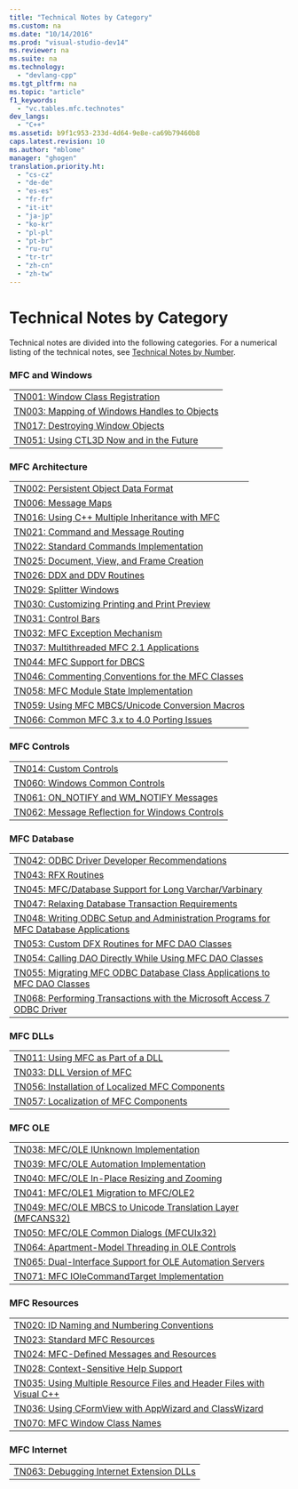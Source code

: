 ```yaml
---
title: "Technical Notes by Category"
ms.custom: na
ms.date: "10/14/2016"
ms.prod: "visual-studio-dev14"
ms.reviewer: na
ms.suite: na
ms.technology: 
  - "devlang-cpp"
ms.tgt_pltfrm: na
ms.topic: "article"
f1_keywords: 
  - "vc.tables.mfc.technotes"
dev_langs: 
  - "C++"
ms.assetid: b9f1c953-233d-4d64-9e8e-ca69b79460b8
caps.latest.revision: 10
ms.author: "mblome"
manager: "ghogen"
translation.priority.ht: 
  - "cs-cz"
  - "de-de"
  - "es-es"
  - "fr-fr"
  - "it-it"
  - "ja-jp"
  - "ko-kr"
  - "pl-pl"
  - "pt-br"
  - "ru-ru"
  - "tr-tr"
  - "zh-cn"
  - "zh-tw"
---
```

# Technical Notes by Category
Technical notes are divided into the following categories. For a numerical listing of the technical notes, see [Technical Notes by Number](../mfc/technical-notes-by-number.md).  
  
### MFC and Windows  
  
||  
|-|  
|[TN001: Window Class Registration](../mfc/tn001--window-class-registration.md)|  
|[TN003: Mapping of Windows Handles to Objects](../mfc/tn003--mapping-of-windows-handles-to-objects.md)|  
|[TN017: Destroying Window Objects](../mfc/tn017--destroying-window-objects.md)|  
|[TN051: Using CTL3D Now and in the Future](../mfc/tn051--using-ctl3d-now-and-in-the-future.md)|  
  
### MFC Architecture  
  
||  
|-|  
|[TN002: Persistent Object Data Format](../mfc/tn002--persistent-object-data-format.md)|  
|[TN006: Message Maps](../mfc/tn006--message-maps.md)|  
|[TN016: Using C++ Multiple Inheritance with MFC](../mfc/tn016--using-c---multiple-inheritance-with-mfc.md)|  
|[TN021: Command and Message Routing](../mfc/tn021--command-and-message-routing.md)|  
|[TN022: Standard Commands Implementation](../mfc/tn022--standard-commands-implementation.md)|  
|[TN025: Document, View, and Frame Creation](../mfc/tn025--document--view--and-frame-creation.md)|  
|[TN026: DDX and DDV Routines](../mfc/tn026--ddx-and-ddv-routines.md)|  
|[TN029: Splitter Windows](../mfc/tn029--splitter-windows.md)|  
|[TN030: Customizing Printing and Print Preview](../mfc/tn030--customizing-printing-and-print-preview.md)|  
|[TN031: Control Bars](../mfc/tn031--control-bars.md)|  
|[TN032: MFC Exception Mechanism](../mfc/tn032--mfc-exception-mechanism.md)|  
|[TN037: Multithreaded MFC 2.1 Applications](../mfc/tn037--multithreaded-mfc-2.1-applications.md)|  
|[TN044: MFC Support for DBCS](../mfc/tn044--mfc-support-for-dbcs.md)|  
|[TN046: Commenting Conventions for the MFC Classes](../mfc/tn046--commenting-conventions-for-the-mfc-classes.md)|  
|[TN058: MFC Module State Implementation](../mfc/tn058--mfc-module-state-implementation.md)|  
|[TN059: Using MFC MBCS/Unicode Conversion Macros](../mfc/tn059--using-mfc-mbcs-unicode-conversion-macros.md)|  
|[TN066: Common MFC 3.x to 4.0 Porting Issues](../mfc/tn066--common-mfc-3.x-to-4.0-porting-issues.md)|  
  
### MFC Controls  
  
||  
|-|  
|[TN014: Custom Controls](../mfc/tn014--custom-controls.md)|  
|[TN060: Windows Common Controls](../mfc/tn060--the-new-windows-common-controls.md)|  
|[TN061: ON_NOTIFY and WM_NOTIFY Messages](../mfc/tn061--on_notify-and-wm_notify-messages.md)|  
|[TN062: Message Reflection for Windows Controls](../mfc/tn062--message-reflection-for-windows-controls.md)|  
  
### MFC Database  
  
||  
|-|  
|[TN042: ODBC Driver Developer Recommendations](../mfc/tn042--odbc-driver-developer-recommendations.md)|  
|[TN043: RFX Routines](../mfc/tn043--rfx-routines.md)|  
|[TN045: MFC/Database Support for Long Varchar/Varbinary](../mfc/tn045--mfc-database-support-for-long-varchar-varbinary.md)|  
|[TN047: Relaxing Database Transaction Requirements](../mfc/tn047--relaxing-database-transaction-requirements.md)|  
|[TN048: Writing ODBC Setup and Administration Programs for MFC Database Applications](../mfc/tn048--writing-odbc-setup-and-administration-programs-for-mfc-database-applications.md)|  
|[TN053: Custom DFX Routines for MFC DAO Classes](../mfc/tn053--custom-dfx-routines-for-dao-database-classes.md)|  
|[TN054: Calling DAO Directly While Using MFC DAO Classes](../mfc/tn054--calling-dao-directly-while-using-mfc-dao-classes.md)|  
|[TN055: Migrating MFC ODBC Database Class Applications to MFC DAO Classes](../mfc/tn055--migrating-mfc-odbc-database-class-applications-to-mfc-dao-classes.md)|  
|[TN068: Performing Transactions with the Microsoft Access 7 ODBC Driver](../mfc/tn068--performing-transactions-with-the-microsoft-access-7-odbc-driver.md)|  
  
### MFC DLLs  
  
||  
|-|  
|[TN011: Using MFC as Part of a DLL](../mfc/tn011--using-mfc-as-part-of-a-dll.md)|  
|[TN033: DLL Version of MFC](../mfc/tn033--dll-version-of-mfc.md)|  
|[TN056: Installation of Localized MFC Components](../mfc/tn056--installation-of-localized-mfc-components.md)|  
|[TN057: Localization of MFC Components](../mfc/tn057--localization-of-mfc-components.md)|  
  
### MFC OLE  
  
||  
|-|  
|[TN038: MFC/OLE IUnknown Implementation](../mfc/tn038--mfc-ole-iunknown-implementation.md)|  
|[TN039: MFC/OLE Automation Implementation](../mfc/tn039--mfc-ole-automation-implementation.md)|  
|[TN040: MFC/OLE In-Place Resizing and Zooming](../mfc/tn040--mfc-ole-in-place-resizing-and-zooming.md)|  
|[TN041: MFC/OLE1 Migration to MFC/OLE2](../mfc/tn041--mfc-ole1-migration-to-mfc-ole-2.md)|  
|[TN049: MFC/OLE MBCS to Unicode Translation Layer (MFCANS32)](../mfc/tn049--mfc-ole-mbcs-to-unicode-translation-layer--mfcans32-.md)|  
|[TN050: MFC/OLE Common Dialogs (MFCUIx32)](../mfc/tn050--mfc-ole-common-dialogs--mfcuix32-.md)|  
|[TN064: Apartment-Model Threading in OLE Controls](../mfc/tn064--apartment-model-threading-in-activex-controls.md)|  
|[TN065: Dual-Interface Support for OLE Automation Servers](../mfc/tn065--dual-interface-support-for-ole-automation-servers.md)|  
|[TN071: MFC IOleCommandTarget Implementation](../mfc/tn071--mfc-iolecommandtarget-implementation.md)|  
  
### MFC Resources  
  
||  
|-|  
|[TN020: ID Naming and Numbering Conventions](../mfc/tn020--id-naming-and-numbering-conventions.md)|  
|[TN023: Standard MFC Resources](../mfc/tn023--standard-mfc-resources.md)|  
|[TN024: MFC-Defined Messages and Resources](../mfc/tn024--mfc-defined-messages-and-resources.md)|  
|[TN028: Context-Sensitive Help Support](../mfc/tn028--context-sensitive-help-support.md)|  
|[TN035: Using Multiple Resource Files and Header Files with Visual C++](../mfc/tn035--using-multiple-resource-files-and-header-files-with-visual-c--.md)|  
|[TN036: Using CFormView with AppWizard and ClassWizard](../mfc/tn036--using-cformview-with-appwizard-and-classwizard.md)|  
|[TN070: MFC Window Class Names](../mfc/tn070--mfc-window-class-names.md)|  
  
### MFC Internet  
  
||  
|-|  
|[TN063: Debugging Internet Extension DLLs](../mfc/tn063--debugging-internet-extension-dlls.md)|